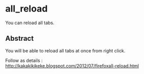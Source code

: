 all_reload
==========
You can reload all tabs.

Abstract
--------
You will be able to reload all tabs at once from right click.  

Follow as details :  
http://kakakikikeke.blogspot.com/2012/07/firefoxall-reload.html